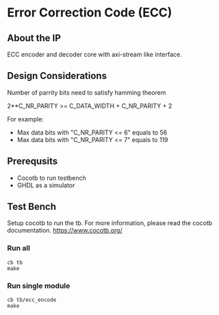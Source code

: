 # Error Correction Code (ECC)
## About the IP
ECC encoder and decoder core with axi-stream like interface.

## Design Considerations
Number of parrity bits need to satisfy hamming theorem

2**C_NR_PARITY >= C_DATA_WIDTH + C_NR_PARITY + 2

For example:
* Max data bits with "C_NR_PARITY <= 6" equals to 56
* Max data bits with "C_NR_PARITY <= 7" equals to 119

## Prerequsits
* Cocotb to run testbench
* GHDL as a simulator

## Test Bench
Setup cocotb to run the tb. For more information, please read the cocotb documentation.
https://www.cocotb.org/

### Run all
```
cb tb
make
```
### Run single module
```
cb tb/ecc_encode
make
```

